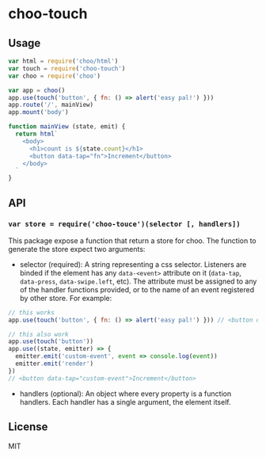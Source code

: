 # choo-touch

## Usage
```js
var html = require('choo/html')
var touch = require('choo-touch')
var choo = require('choo')

var app = choo()
app.use(touch('button', { fn: () => alert('easy pal!') }))
app.route('/', mainView)
app.mount('body')

function mainView (state, emit) {
  return html`
    <body>
      <h1>count is ${state.count}</h1>
      <button data-tap="fn">Increment</button>
    </body>
  `
}
```

## API
### `var store = require('choo-touce')(selector [, handlers])`

This package expose a function that return a store for choo. The function to 
generate the store expect two arguments:

- selector (required): A string representing a css selector. Listeners are binded 
if the element has any `data-<event>` attribute on it (`data-tap`, `data-press`, 
`data-swipe.left`, etc). The attribute must be assigned to any of the handler 
functions provided, or to the name of an event registered by other store. For 
example:

```js
// this works
app.use(touch('button', { fn: () => alert('easy pal!') })) // <button data-tap="fn">Increment</button>

// this also work
app.use(touch('button'))
app.use((state, emitter) => {
  emitter.emit('custom-event', event => console.log(event))
  emitter.emit('render')
})
// <button data-tap="custom-event">Increment</button>
```

- handlers (optional): An object where every property is a function handlers.
Each handler has a single argument, the element itself.

## License
MIT